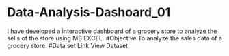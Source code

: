 # Data-Analysis-Dashoard_01
I have developed a interactive dashboard of a grocery store to analyze the sells of the store using MS EXCEL.
#Objective
To analyze the sales data of a grocery store.
#Data set Link
<a hreh="https://github.com/biswanathkar-24/Data-Analysis-Dashoard_01/blob/main/Grocery%20Store%20Data%20Analysis.xlsx">View Dataset</a>
